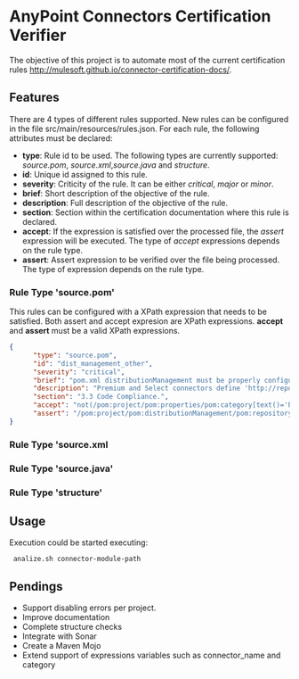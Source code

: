 # AnyPoint Connectors Certification Verifier

The objective of this project is to automate most of the current certification rules
http://mulesoft.github.io/connector-certification-docs/.

## Features

There are 4 types of different rules supported. New rules can be configured in the file src/main/resources/rules.json. For each rule, the following attributes must be declared:

* **type**: Rule id to be used. The following types are currently supported: *source.pom*, *source.xml*,*source.java*  and *structure*.
* **id**: Unique id assigned to this rule.
* **severity**: Criticity of the rule. It can be either *critical*, *major* or *minor*.
* **brief**: Short description of the objective of the rule. 
* **description**: Full description of the objective of the rule.
* **section**: Section within the certification documentation where this rule is declared.
* **accept**: If the expression is satisfied over the processed file, the *assert* expression will be executed. The type of *accept* expressions depends on the rule type. 
* **assert**: Assert expression to be verified over the file being processed. The type of expression depends on the rule type.

### Rule Type 'source.pom'

This rules can be configured with a XPath expression that needs to be satisfied. Both assert and accept expresion are XPath expressions. **accept** and **assert**  must be a valid XPath expressions.

```json
{
      "type": "source.pom",
      "id": "dist_management_other",
      "severity": "critical",
      "brief": "pom.xml distributionManagement must be properly configured.",
      "description": "Premium and Select connectors define 'http://repository-master.mulesoft.org/releases/' as repository.",
      "section": "3.3 Code Compliance.",
      "accept": "not(/pom:project/pom:properties/pom:category[text()='Premium' or text()='Select'])",
      "assert": "/pom:project/pom:distributionManagement/pom:repository/pom:id[text()='mulesoft-releases'] and /pom:project/pom:distributionManagement/pom:repository/pom:url[text()='http://repository-master.mulesoft.org/releases/']"
}
```

### Rule Type 'source.xml

### Rule Type 'source.java'

### Rule Type 'structure'


## Usage

Execution could be started executing:

```
 analize.sh connector-module-path
```

## Pendings

* Support disabling errors per project. 
* Improve documentation
* Complete structure checks
* Integrate with Sonar 
* Create a Maven Mojo
* Extend support of expressions variables such as connector_name and category



